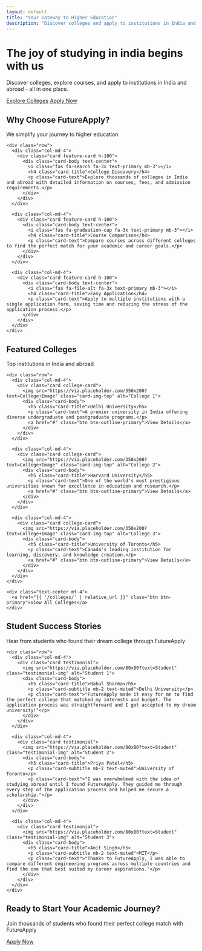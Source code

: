 ```yaml
---
layout: default
title: "Your Gateway to Higher Education"
description: "Discover colleges and apply to institutions in India and abroad with FutureApply"
---
```


<!-- Hero Section -->
<div class="hero-section">
  <div class="container">
    <div class="hero-content">
      <h1 class="display-4 fw-bold mb-4">The joy of studying in india begins with us</h1>
      <p class="lead mb-4">Discover colleges, explore courses, and apply to institutions in India and abroad - all in one place.</p>
      <div class="d-flex justify-content-center gap-3">
        <a href="{{ '/colleges/' | relative_url }}" class="btn btn-primary btn-lg">Explore Colleges</a>
        <a href="{{ '/application/' | relative_url }}" class="btn btn-outline-light btn-lg">Apply Now</a>
      </div>
    </div>
  </div>
</div>

<!-- Features Section -->
<section class="py-5">
  <div class="container">
    <div class="text-center mb-5">
      <h2 class="fw-bold">Why Choose FutureApply?</h2>
      <p class="lead text-muted">We simplify your journey to higher education</p>
    </div>
    
    <div class="row">
      <div class="col-md-4">
        <div class="card feature-card h-100">
          <div class="card-body text-center">
            <i class="fas fa-search fa-3x text-primary mb-3"></i>
            <h4 class="card-title">College Discovery</h4>
            <p class="card-text">Explore thousands of colleges in India and abroad with detailed information on courses, fees, and admission requirements.</p>
          </div>
        </div>
      </div>
      
      <div class="col-md-4">
        <div class="card feature-card h-100">
          <div class="card-body text-center">
            <i class="fas fa-graduation-cap fa-3x text-primary mb-3"></i>
            <h4 class="card-title">Course Comparison</h4>
            <p class="card-text">Compare courses across different colleges to find the perfect match for your academic and career goals.</p>
          </div>
        </div>
      </div>
      
      <div class="col-md-4">
        <div class="card feature-card h-100">
          <div class="card-body text-center">
            <i class="fas fa-file-alt fa-3x text-primary mb-3"></i>
            <h4 class="card-title">Easy Application</h4>
            <p class="card-text">Apply to multiple institutions with a single application form, saving time and reducing the stress of the application process.</p>
          </div>
        </div>
      </div>
    </div>
  </div>
</section>

<!-- Featured Colleges Section -->
<section class="py-5 bg-light">
  <div class="container">
    <div class="text-center mb-5">
      <h2 class="fw-bold">Featured Colleges</h2>
      <p class="lead text-muted">Top institutions in India and abroad</p>
    </div>
    
    <div class="row">
      <div class="col-md-4">
        <div class="card college-card">
          <img src="https://via.placeholder.com/350x200?text=College+Image" class="card-img-top" alt="College 1">
          <div class="card-body">
            <h5 class="card-title">Delhi University</h5>
            <p class="card-text">A premier university in India offering diverse undergraduate and postgraduate programs.</p>
            <a href="#" class="btn btn-outline-primary">View Details</a>
          </div>
        </div>
      </div>
      
      <div class="col-md-4">
        <div class="card college-card">
          <img src="https://via.placeholder.com/350x200?text=College+Image" class="card-img-top" alt="College 2">
          <div class="card-body">
            <h5 class="card-title">Harvard University</h5>
            <p class="card-text">One of the world's most prestigious universities known for excellence in education and research.</p>
            <a href="#" class="btn btn-outline-primary">View Details</a>
          </div>
        </div>
      </div>
      
      <div class="col-md-4">
        <div class="card college-card">
          <img src="https://via.placeholder.com/350x200?text=College+Image" class="card-img-top" alt="College 3">
          <div class="card-body">
            <h5 class="card-title">University of Toronto</h5>
            <p class="card-text">Canada's leading institution for learning, discovery, and knowledge creation.</p>
            <a href="#" class="btn btn-outline-primary">View Details</a>
          </div>
        </div>
      </div>
    </div>
    
    <div class="text-center mt-4">
      <a href="{{ '/colleges/' | relative_url }}" class="btn btn-primary">View All Colleges</a>
    </div>
  </div>
</section>

<!-- Testimonials Section -->
<section class="py-5">
  <div class="container">
    <div class="text-center mb-5">
      <h2 class="fw-bold">Student Success Stories</h2>
      <p class="lead text-muted">Hear from students who found their dream college through FutureApply</p>
    </div>
    
    <div class="row">
      <div class="col-md-4">
        <div class="card testimonial">
          <img src="https://via.placeholder.com/80x80?text=Student" class="testimonial-img" alt="Student 1">
          <div class="card-body">
            <h5 class="card-title">Rahul Sharma</h5>
            <p class="card-subtitle mb-2 text-muted">Delhi University</p>
            <p class="card-text">"FutureApply made it easy for me to find the perfect college that matched my interests and budget. The application process was straightforward and I got accepted to my dream university!"</p>
          </div>
        </div>
      </div>
      
      <div class="col-md-4">
        <div class="card testimonial">
          <img src="https://via.placeholder.com/80x80?text=Student" class="testimonial-img" alt="Student 2">
          <div class="card-body">
            <h5 class="card-title">Priya Patel</h5>
            <p class="card-subtitle mb-2 text-muted">University of Toronto</p>
            <p class="card-text">"I was overwhelmed with the idea of studying abroad until I found FutureApply. They guided me through every step of the application process and helped me secure a scholarship."</p>
          </div>
        </div>
      </div>
      
      <div class="col-md-4">
        <div class="card testimonial">
          <img src="https://via.placeholder.com/80x80?text=Student" class="testimonial-img" alt="Student 3">
          <div class="card-body">
            <h5 class="card-title">Amit Singh</h5>
            <p class="card-subtitle mb-2 text-muted">MIT</p>
            <p class="card-text">"Thanks to FutureApply, I was able to compare different engineering programs across multiple countries and find the one that best suited my career aspirations."</p>
          </div>
        </div>
      </div>
    </div>
  </div>
</section>

<!-- Call to Action -->
<section class="py-5 bg-primary text-white">
  <div class="container text-center">
    <h2 class="fw-bold mb-3">Ready to Start Your Academic Journey?</h2>
    <p class="lead mb-4">Join thousands of students who found their perfect college match with FutureApply</p>
    <a href="{{ '/application/' | relative_url }}" class="btn btn-light btn-lg">Apply Now</a>
  </div>
</section>
